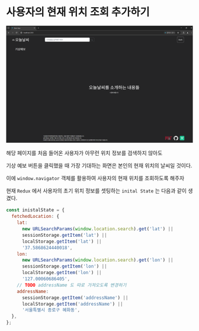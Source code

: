# 사용자의 현재 위치 조회 추가하기

![alt text](image.png)

해당 페이지를 처음 들어온 사용자가 아무런 위치 정보를 검색하지 않아도

기상 예보 버튼을 클릭했을 때 가장 기대하는 화면은 본인의 현재 위치의 날씨일 것이다.

이에 `window.navigator` 객체를 활용하여 사용자의 현재 위치를 조회하도록 해주자

현재 `Redux` 에서 사용자의 초기 위치 정보를 셋팅하는 `inital State` 는 다음과 같이 생겼다.

```jsx
const inistalState = {
  fetchedLocation: {
    lat:
      new URLSearchParams(window.location.search).get('lat') ||
      sessionStorage.getItem('lat') ||
      localStorage.getItem('lat') ||
      '37.5868624440018',
    lon:
      new URLSearchParams(window.location.search).get('lon') ||
      sessionStorage.getItem('lon') ||
      localStorage.getItem('lon') ||
      '127.00060686405',
    // TODO addressName 도 따로 가져오도록 변경하기
    addressName:
      sessionStorage.getItem('addressName') ||
      localStorage.getItem('addressName') ||
      '서울특별시 종로구 혜화동',
  },
};
```
